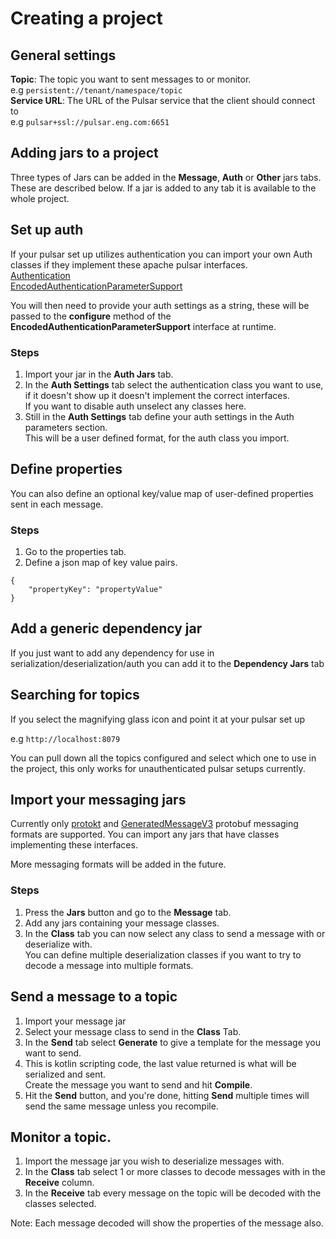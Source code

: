 # Creating a project

## General settings

**Topic**: The topic you want to sent messages to or monitor.  
e.g `persistent://tenant/namespace/topic`  
**Service URL**:  The URL of the Pulsar service that the client should connect to  
e.g `pulsar+ssl://pulsar.eng.com:6651`

## Adding jars to a project

Three types of Jars can be added in the **Message**, **Auth** or **Other** jars tabs.  
These are described below. If a jar is added to any tab it is available to the whole project.

## Set up auth

If your pulsar set up utilizes authentication you can import your own Auth classes if they implement these apache pulsar
interfaces.  
[Authentication](https://pulsar.apache.org/api/client/org/apache/pulsar/client/api/Authentication.html)  
[EncodedAuthenticationParameterSupport](https://pulsar.apache.org/api/client/org/apache/pulsar/client/api/EncodedAuthenticationParameterSupport.html)

You will then need to provide your auth settings as a string, these will be passed to the **configure** method of the
**EncodedAuthenticationParameterSupport** interface at runtime.

### Steps

1. Import your jar in the **Auth Jars** tab.
2. In the **Auth Settings** tab select the authentication class you want to use, if it doesn't show up it doesn't
   implement the correct interfaces.  
   If you want to disable auth unselect any classes here.
3. Still in the **Auth Settings** tab define your auth settings in the Auth parameters section.  
   This will be a user defined format, for the auth class you import.

## Define properties

You can also define an optional key/value map of user-defined properties sent in each message.

### Steps

1. Go to the properties tab.
2. Define a json map of key value pairs.

``` 
{
    "propertyKey": "propertyValue"
}
```

## Add a generic dependency jar

If you just want to add any dependency for use in serialization/deserialization/auth you can add it to the
**Dependency Jars** tab

## Searching for topics

If you select the magnifying glass icon and point it at your pulsar set up

e.g `http://localhost:8079`

You can pull down all the topics configured and select which one to use in the project, this only works for
unauthenticated pulsar setups currently.

## Import your messaging jars

Currently only
[protokt](https://github.com/open-toast/protokt/blob/main/protokt-runtime/src/main/kotlin/com/toasttab/protokt/rt/KtMessage.kt)
and
[GeneratedMessageV3](https://www.javadoc.io/static/com.google.protobuf/protobuf-java/3.5.1/com/google/protobuf/GeneratedMessageV3.html)
protobuf messaging formats are supported. You can import any jars that have classes implementing these interfaces.

More messaging formats will be added in the future.

### Steps

1. Press the **Jars** button and go to the **Message** tab.
2. Add any jars containing your message classes.
3. In the **Class** tab you can now select any class to send a message with or deserialize with.  
   You can define multiple deserialization classes if you want to try to decode a message into multiple formats.

## Send a message to a topic

1. Import your message jar
2. Select your message class to send in the **Class** Tab.
3. In the **Send** tab select **Generate** to give a template for the message you want to send.
4. This is kotlin scripting code, the last value returned is what will be serialized and sent.  
   Create the message you want to send and hit **Compile**.
5. Hit the **Send** button, and you're done, hitting **Send** multiple times will send the same message unless you
   recompile.

## Monitor a topic.

1. Import the message jar you wish to deserialize messages with.
2. In the **Class** tab select 1 or more classes to decode messages with in the **Receive** column.
3. In the **Receive** tab every message on the topic will be decoded with the classes selected.

Note: Each message decoded will show the properties of the message also.
